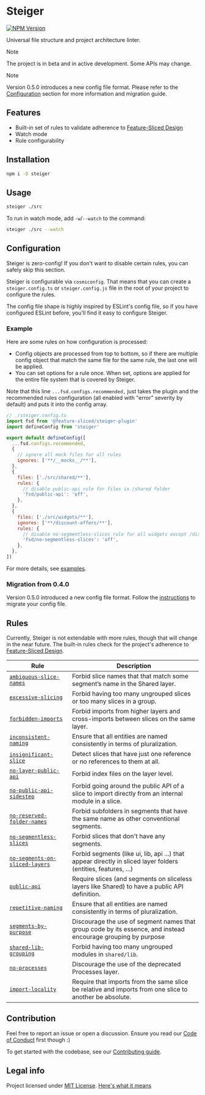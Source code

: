 # Steiger

[![NPM Version](https://img.shields.io/npm/v/steiger)](https://www.npmjs.com/package/steiger)

Universal file structure and project architecture linter.

> [!NOTE]
> The project is in beta and in active development. Some APIs may change.

> [!NOTE]
> Version 0.5.0 introduces a new config file format. Please refer to the [Configuration](#configuration) section for more information and migration guide.

## Features

- Built-in set of rules to validate adherence to [Feature-Sliced Design](https://feature-sliced.design/)
- Watch mode
- Rule configurability

## Installation

```bash
npm i -D steiger
```

## Usage

```bash
steiger ./src
```

To run in watch mode, add `-w`/`--watch` to the command:

```bash
steiger ./src --watch
```

## Configuration

Steiger is zero-config! If you don't want to disable certain rules, you can safely skip this section.

Steiger is configurable via `cosmiconfig`. That means that you can create a `steiger.config.ts` or `steiger.config.js` file in the root of your project to configure the rules.

The config file shape is highly inspired by ESLint's config file, so if you have configured ESLint before, you'll find it easy to configure Steiger.

### Example

Here are some rules on how configuration is processed:

- Config objects are processed from top to bottom, so if there are multiple config object that match the same file for the same rule, the last one will be applied.
- You can set options for a rule once. When set, options are applied for the entire file system that is covered by Steiger.

Note that this line `...fsd.configs.recommended,` just takes the plugin and the recommended rules configuration (all enabled with "error" severity by default) and puts it into the config array.

```javascript
// ./steiger.config.ts
import fsd from '@feature-sliced/steiger-plugin'
import defineConfig from 'steiger'

export default defineConfig([
  ...fsd.configs.recommended,
  {
    // ignore all mock files for all rules
    ignores: ['**/__mocks__/**'],
  },
  {
    files: ['./src/shared/**'],
    rules: {
      // disable public-api rule for files in /shared folder
      'fsd/public-api': 'off',
    },
  },
  {
    files: ['./src/widgets/**'],
    ignores: ['**/discount-offers/**'],
    rules: {
      // disable no-segmentless-slices rule for all widgets except /discount-offers
      'fsd/no-segmentless-slices': 'off',
    },
  },
])
```

For more details, see [examples](EXAMPLES.md).

### Migration from 0.4.0

Version 0.5.0 introduced a new config file format. Follow the [instructions](MIGRATION_GUIDE.md) to migrate your config file.

## Rules

Currently, Steiger is not extendable with more rules, though that will change in the near future. The built-in rules check for the project's adherence to [Feature-Sliced Design](https://feature-sliced.design/).

<table>
<thead>
  <tr>
    <th>Rule</th>
    <th>Description</th>
  </tr>
</thead>
<tbody>
  <tr> <td><a href="./packages/steiger-plugin-fsd/src/ambiguous-slice-names/README.md"><code>ambiguous-slice-names</code></a></td> <td>Forbid slice names that that match some segment’s name in the Shared layer.</td> </tr>
  <tr> <td><a href="./packages/steiger-plugin-fsd/src/excessive-slicing/README.md"><code>excessive-slicing</code></a></td> <td>Forbid having too many ungrouped slices or too many slices in a group.</td> </tr>
  <tr> <td><a href="./packages/steiger-plugin-fsd/src/forbidden-imports/README.md"><code>forbidden-imports</code></a></td> <td>Forbid imports from higher layers and cross-imports between slices on the same layer.</td> </tr>
  <tr> <td><a href="./packages/steiger-plugin-fsd/src/inconsistent-naming/README.md"><code>inconsistent-naming</code></a></td> <td>Ensure that all entities are named consistently in terms of pluralization.</td> </tr>
  <tr> <td><a href="./packages/steiger-plugin-fsd/src/insignificant-slice/README.md"><code>insignificant-slice</code></a></td> <td>Detect slices that have just one reference or no references to them at all.</td> </tr>
  <tr> <td><a href="./packages/steiger-plugin-fsd/src/no-layer-public-api/README.md"><code>no-layer-public-api</code></a></td> <td>Forbid index files on the layer level.</td> </tr>
  <tr> <td><a href="./packages/steiger-plugin-fsd/src/no-public-api-sidestep/README.md"><code>no-public-api-sidestep</code></a></td> <td>Forbid going around the public API of a slice to import directly from an internal module in a slice.</td> </tr>
  <tr> <td><a href="./packages/steiger-plugin-fsd/src/no-reserved-folder-names/README.md"><code>no-reserved-folder-names</code></a></td> <td>Forbid subfolders in segments that have the same name as other conventional segments.</td> </tr>
  <tr> <td><a href="./packages/steiger-plugin-fsd/src/no-segmentless-slices/README.md"><code>no-segmentless-slices</code></a></td> <td>Forbid slices that don't have any segments.</td> </tr>
  <tr> <td><a href="./packages/steiger-plugin-fsd/src/no-segments-on-sliced-layers/README.md"><code>no-segments-on-sliced-layers</code></a></td> <td>Forbid segments (like ui, lib, api ...) that appear directly in sliced layer folders (entities, features, ...)</td> </tr>
  <tr> <td><a href="./packages/steiger-plugin-fsd/src/public-api/README.md"><code>public-api</code></a></td> <td>Require slices (and segments on sliceless layers like Shared) to have a public API definition.</td> </tr>
  <tr> <td><a href="./packages/steiger-plugin-fsd/src/repetitive-naming/README.md"><code>repetitive-naming</code></a></td> <td>Ensure that all entities are named consistently in terms of pluralization.</td> </tr>
  <tr> <td><a href="./packages/steiger-plugin-fsd/src/segments-by-purpose/README.md"><code>segments-by-purpose</code></a></td> <td>Discourage the use of segment names that group code by its essence, and instead encourage grouping by purpose</td> </tr>
  <tr> <td><a href="./packages/steiger-plugin-fsd/src/shared-lib-grouping/README.md"><code>shared-lib-grouping</code></a></td> <td>Forbid having too many ungrouped modules in <code>shared/lib</code>.</td> </tr>
  <tr> <td><a href="./packages/steiger-plugin-fsd/src/no-processes/README.md"><code>no-processes</code></a></td> <td>Discourage the use of the deprecated Processes layer.</td> </tr>
  <tr> <td><a href="./packages/steiger-plugin-fsd/src/import-locality/README.md"><code>import-locality</code></a></td> <td>Require that imports from the same slice be relative and imports from one slice to another be absolute.</td> </tr>
</tbody>
</table>

## Contribution

Feel free to report an issue or open a discussion. Ensure you read our [Code of Conduct](CODE_OF_CONDUCT.md) first though :)

To get started with the codebase, see our [Contributing guide](CONTRIBUTING.md).

## Legal info

Project licensed under [MIT License](LICENSE.md). [Here's what it means](https://choosealicense.com/licenses/mit/)
